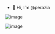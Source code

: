 - 👋 Hi, I’m @perazia

![image](https://user-images.githubusercontent.com/119708120/205401319-c0be67e3-280a-4413-96de-87f145a2a2b1.png)

![image](https://user-images.githubusercontent.com/119708120/205401361-7ecdaea4-ce53-429e-8c2b-d7416406bca9.png)
